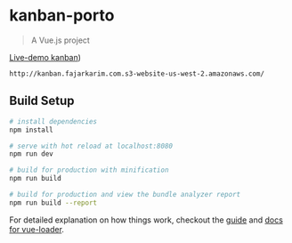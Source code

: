 # kanban-porto

> A Vue.js project

[Live-demo kanban](http://kanban.fajarkarim.com.s3-website-us-west-2.amazonaws.com/))

```
http://kanban.fajarkarim.com.s3-website-us-west-2.amazonaws.com/
```

## Build Setup

``` bash
# install dependencies
npm install

# serve with hot reload at localhost:8080
npm run dev

# build for production with minification
npm run build

# build for production and view the bundle analyzer report
npm run build --report
```

For detailed explanation on how things work, checkout the [guide](http://vuejs-templates.github.io/webpack/) and [docs for vue-loader](http://vuejs.github.io/vue-loader).

